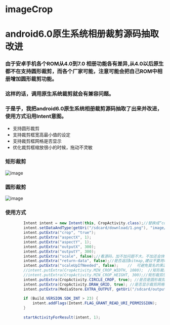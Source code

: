 # imageCrop
# android6.0原生系统相册裁剪源码抽取改进

### 由于安卓手机各个ROM从4.0到7.0 相册功能各有差异,从4.0以后原生都不在支持圆形裁剪，而各个厂家可能，注意可能会把自己ROM中相册增加圆形裁剪功能。
### 这样的话，调用原生系统裁剪就会有兼容问题。

### 于是乎，我把android6.0原生系统相册裁剪源码抽取了出来并改进，使用方式沿用Intent意图。

- 支持圆形裁剪
- 支持裁剪框宽高最小值的设定
- 支持裁剪框网格是否显示
- 优化裁剪框缩放很小的时候，拖动不灵敏

### 矩形裁剪
![image](https://github.com/mrme2014/imageCrop/raw/master/art/1.gif)

### 圆形裁剪
![image](https://github.com/mrme2014/imageCrop/raw/master/art/2.gif)


### 使用方式

```java
        Intent intent = new Intent(this, CropActivity.class);//替换成“com.android.camera.action.CROP” 模拟器运行可查看原生裁剪是什么样子的
        intent.setDataAndType(getUri("/sdcard/download/1.png"), "image/*");
        intent.putExtra("crop", "true");
        intent.putExtra("aspectX", 1);
        intent.putExtra("aspectY", 1);
        intent.putExtra("outputX", 300);
        intent.putExtra("outputY", 300);
        intent.putExtra("scale", false);//看源码，加不加问题不大，不加还会快一些,默认false
        intent.putExtra("return-data", false);//是否返回bitmap,建议不要用true,图片过大会崩溃的,默认false
        intent.putExtra("scaleUpIfNeeded", false);    //  可避免莫名的黑边,加不加其实无所谓,默认false
        //intent.putExtra(CropActivity.MIN_CROP_WIDTH, 1080);  //矩形裁剪情况下的 最下宽度度值px ,默认是40px
        //intent.putExtra(CropActivity.MIN_CROP_HEIGHT, 300);//矩形裁剪情况下的 最下高度值px，默认是40px
        intent.putExtra(CropActivity.CIRCLE_CROP, true); //是否是圆形裁剪，默认false
        intent.putExtra(CropActivity.DRAW_GRID, true); //是否显示裁剪网格,默认false
        intent.putExtra(MediaStore.EXTRA_OUTPUT, getUri("/sdcard/output.png"));
        
        if (Build.VERSION.SDK_INT > 23) {
            intent.addFlags(Intent.FLAG_GRANT_READ_URI_PERMISSION);
        }
        
        startActivityForResult(intent, 1);
```
